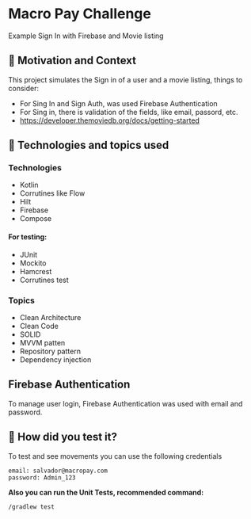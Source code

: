 # Macro Pay Challenge
Example Sign In with Firebase and Movie listing

## :scroll: Motivation and Context

This project simulates the Sign in of a user and a movie listing, things to consider:
- For Sing In and Sign Auth, was used Firebase Authentication
- For Sing in, there is validation of the fields, like email, passord, etc.
- https://developer.themoviedb.org/docs/getting-started


## :paperclip:  Technologies and topics used

### Technologies
- Kotlin
- Corrutines like Flow
- Hilt
- Firebase
- Compose

#### For testing:
- JUnit
- Mockito
- Hamcrest
- Corrutines test

### Topics
- Clean Architecture
- Clean Code
- SOLID
- MVVM patten
- Repository pattern
- Dependency injection

## Firebase Authentication
To manage user login, Firebase Authentication was used with email and password.


## :green_heart: How did you test it?

To test and see movements you can use the following credentials

```
email: salvador@macropay.com
password: Admin_123
```

**Also you can run the Unit Tests, recommended command:**

```
/gradlew test
```


